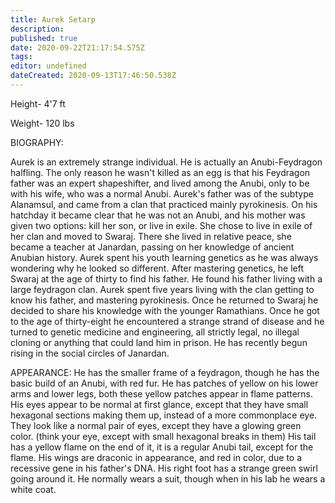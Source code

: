 ```yaml
---
title: Aurek Setarp
description: 
published: true
date: 2020-09-22T21:17:54.575Z
tags: 
editor: undefined
dateCreated: 2020-09-13T17:46:50.538Z
---
```


Height- 4'7 ft

Weight- 120 lbs

BIOGRAPHY:

Aurek is an extremely strange individual. He is actually an Anubi-Feydragon halfling. The only reason he wasn't killed as an egg is that his Feydragon father was an expert shapeshifter, and lived among the Anubi, only to be with his wife, who was a normal Anubi. Aurek's father was of the subtype Alanamsul, and came from a clan that practiced mainly pyrokinesis. On his hatchday it became clear that he was not an Anubi, and his mother was given two options: kill her son, or live in exile. She chose to live in exile of her clan and moved to Swaraj. There she lived in relative peace, she became a teacher at Janardan, passing on her knowledge of ancient Anubian history. Aurek spent his youth learning genetics as he was always wondering why he looked so different. After mastering genetics, he left Swaraj at the age of thirty to find his father. He found his father living with a large feydragon clan. Aurek spent five years living with the clan getting to know his father, and mastering pyrokinesis. Once he returned to Swaraj he decided to share his knowledge with the younger Ramathians. Once he got to the age of thirty-eight he encountered a strange strand of disease and he turned to genetic medicine and engineering, all strictly legal, no illegal cloning or anything that could land him in prison. He has recently begun rising in the social circles of Janardan.

APPEARANCE: He has the smaller frame of a feydragon, though he has the basic build of an Anubi, with red fur. He has patches of yellow on his lower arms and lower legs, both these yellow patches appear in flame patterns. His eyes appear to be normal at first glance, except that they have small hexagonal sections making them up, instead of a more commonplace eye. They look like a normal pair of eyes, except they have a glowing green color. (think your eye, except with small hexagonal breaks in them) His tail has a yellow flame on the end of it, it is a regular Anubi tail, except for the flame. His wings are draconic in appearance, and red in color, due to a recessive gene in his father's DNA. His right foot has a strange green swirl going around it. He normally wears a suit, though when in his lab he wears a white coat.